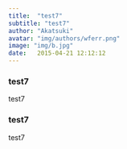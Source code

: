 ```yaml
---
title:  "test7"
subtitle: "test7"
author: "Akatsuki"
avatar: "img/authors/wferr.png"
image: "img/b.jpg"
date:   2015-04-21 12:12:12
---
```


### test7
test7

### test7
test7